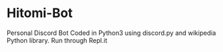 # Hitomi-Bot
Personal Discord Bot
Coded in Python3 using discord.py and wikipedia Python library. Run through Repl.it
